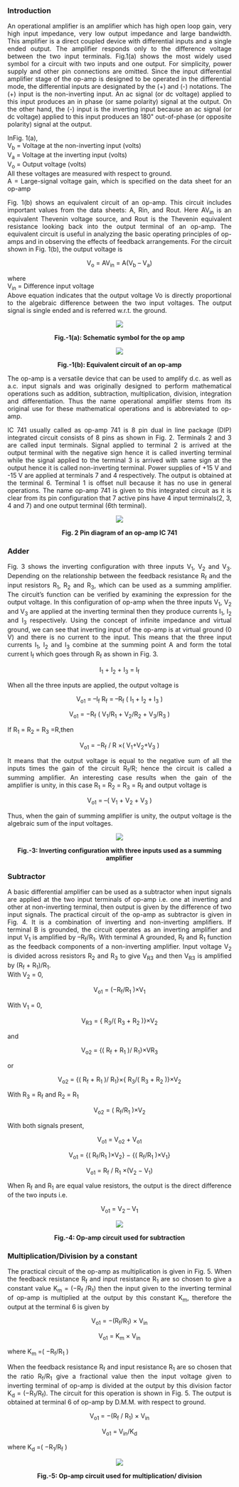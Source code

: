 ### Introduction
<div style="text-align:justify">

An operational amplifier is an amplifier which has high open loop gain, very high input impedance, very low output impedance and large bandwidth. This amplifier is a direct coupled device with differential inputs and a single ended output. The amplifier responds only to the difference voltage between the two input terminals. Fig.1(a) shows the most widely used symbol for a circuit with two inputs and one output. For simplicity, power supply and other pin connections are omitted. Since the input differential amplifier stage of the op-amp is designed to be operated in the differential mode, the differential inputs are designated by the (+) and (-) notations. The (+) input is the non-inverting input. An ac signal (or dc voltage) applied to this input produces an in phase (or same polarity) signal at the output. On the other hand, the (-) input is the inverting input because an ac signal (or dc voltage) applied to this input produces an 180" out-of-phase (or opposite polarity) signal at the output.

InFig. 1(a),  
V<sub>b</sub> = Voltage at the non-inverting input (volts)  
V<sub>a</sub> = Voltage at the inverting input (volts)  
V<sub>o</sub> = Output voltage (volts)  
All these voltages are measured with respect to ground.  
A = Large-signal voltage gain, which is specified on the data sheet for an op-amp

Fig. 1(b) shows an equivalent circuit of an op-amp. This circuit includes important values from the data sheets: A, Rin, and Rout. Here AV<sub>in</sub> is an equivalent Thevenin voltage source, and Rout is the Thevenin equivalent resistance looking back into the output terminal of an op-amp. The equivalent circuit is useful in analyzing the basic operating principles of op-amps and in observing the effects of feedback arrangements. For the circuit shown in Fig. 1(b), the output voltage is

<center>V<sub>o</sub> = AV<sub>in</sub> = A(V<sub>b</sub> – V<sub>a</sub>)</center>

where  
V<sub>in</sub> = Difference input voltage  
Above equation indicates that the output voltage Vo is directly proportional to the algebraic difference between the two input voltages. The output signal is single ended and is referred w.r.t. the ground.
<div style="text-align:center">  

![](images/image1(a).png)

**Fig.-1(a): Schematic symbol for the op amp**

![](images/image1(b).png)

**Fig.-1(b): Equivalent circuit of an op-amp**
</div>
The op-amp is a versatile device that can be used to amplify d.c. as well as a.c. input signals and was originally designed to perform mathematical operations such as addition, subtraction, multiplication, division, integration and differentiation. Thus the name operational amplifier stems from its original use for these mathematical operations and is abbreviated to op-amp.

IC 741 usually called as op-amp 741 is 8 pin dual in line package (DIP) integrated circuit consists of 8 pins as shown in Fig. 2. Terminals 2 and 3 are called input terminals. Signal applied to terminal 2 is arrived at the output terminal with the negative sign hence it is called inverting terminal while the signal applied to the terminal 3 is arrived with same sign at the output hence it is called non-inverting terminal. Power supplies of +15 V and -15 V are applied at terminals 7 and 4 respectively. The output is obtained at the terminal 6. Terminal 1 is offset null because it has no use in general operations. The name op-amp 741 is given to this integrated circuit as it is clear from its pin configuration that 7 active pins have 4 input terminals(2, 3, 4 and 7) and one output terminal (6th terminal).
<div style="text-align:center">   

![](images/image2(2).png)

**Fig. 2 Pin diagram of an op-amp IC 741**
</div>

### **Adder**

Fig. 3 shows the inverting configuration with three inputs V<sub>1</sub>, V<sub>2</sub> and V<sub>3</sub>. Depending on the relationship between the feedback resistance R<sub>f</sub> and the input resistors R<sub>1</sub>, R<sub>2</sub> and R<sub>3</sub>, which can be used as a summing amplifier. The circuit’s function can be verified by examining the expression for the output voltage. In this configuration of op-amp when the three inputs V<sub>1</sub>, V<sub>2</sub> and V<sub>3</sub> are applied at the inverting terminal then they produce currents I<sub>1</sub>, I<sub>2</sub> and I<sub>3</sub> respectively. Using the concept of infinite impedance and virtual ground, we can see that inverting input of the op-amp is at virtual ground (0 V) and there is no current to the input. This means that the three input currents I<sub>1</sub>, I<sub>2</sub> and I<sub>3</sub> combine at the summing point A and form the total current I<sub>f</sub> which goes through R<sub>f</sub> as shown in Fig. 3.

<center>I<sub>1</sub> + I<sub>2</sub> + I<sub>3</sub> = I<sub>f</sub></center>

When all the three inputs are applied, the output voltage is

<center>V<sub>o1</sub> = –I<sub>f</sub> R<sub>f</sub> = –R<sub>f</sub> ( I<sub>1</sub> + I<sub>2</sub> + I<sub>3</sub> )

V<sub>o1</sub> = −R<sub>f</sub> ( V<sub>1</sub>/R<sub>1</sub> + V<sub>2</sub>/R<sub>2</sub> + V<sub>3</sub>/R<sub>3</sub> ) </center>

If R<sub>1</sub> = R<sub>2</sub> = R<sub>3</sub> =R,then  

<center>V<sub>o1</sub> = −R<sub>f</sub> / R ×( V<sub>1</sub>+V<sub>2</sub>+V<sub>3</sub> ) </center>


It means that the output voltage is equal to the negative sum of all the inputs times the gain of the circuit R<sub>f</sub>/R; hence the circuit is called a summing amplifier. An interesting case results when the gain of the amplifier is unity, in this case R<sub>1</sub> = R<sub>2</sub> = R<sub>3</sub> = R<sub>f</sub> and output voltage is

<center>V<sub>o1</sub> = –( V<sub>1</sub> + V<sub>2</sub> + V<sub>3</sub> )</center>

Thus, when the gain of summing amplifier is unity, the output voltage is the algebraic sum of the input voltages.
<div style="text-align:center">  

![](images/image3.png)

**Fig.-3: Inverting configuration with three inputs used as a summing amplifier**
</div>

### **Subtractor**

A basic differential amplifier can be used as a subtractor when input signals are applied at the two input terminals of op-amp i.e. one at inverting and other at non-inverting terminal, then output is given by the difference of two input signals. The practical circuit of the op-amp as subtractor is given in Fig. 4. It is a combination of inverting and non-inverting amplifiers. If terminal B is grounded, the circuit operates as an inverting amplifier and input V<sub>1</sub> is amplified by –R<sub>f</sub>/R<sub>1</sub>. With terminal A grounded, R<sub>f</sub> and R<sub>1</sub> function as the feedback components of a non-inverting amplifier. Input voltage V<sub>2</sub> is divided across resistors R<sub>2</sub> and R<sub>3</sub> to give V<sub>R3</sub> and then V<sub>R3</sub> is amplified by (R<sub>f</sub> + R<sub>1</sub>)/R<sub>1</sub>.  
With V<sub>2</sub> = 0,

<center>V<sub>o1</sub> = (−R<sub>f</sub>/R<sub>1</sub> )×V<sub>1</sub></center>

With V<sub>1</sub> = 0,

<center>V<sub>R3</sub> = { R<sub>3</sub>/( R<sub>3</sub> + R<sub>2</sub> )}×V<sub>2</sub></center>

and

<center>V<sub>o2</sub> = {( R<sub>f</sub> + R<sub>1</sub> )/ R<sub>1</sub>}×VR<sub>3</sub></center>

or

<center>V<sub>o2</sub> = {( R<sub>f</sub> + R<sub>1</sub> )/ R<sub>1</sub>}×{ R<sub>3</sub>/( R<sub>3</sub> + R<sub>2</sub> )}×V<sub>2</sub></center>

With R<sub>3</sub> = R<sub>f</sub> and R<sub>2</sub> = R<sub>1</sub>

<center> V<sub>o2</sub> = ( R<sub>f</sub>/R<sub>1</sub> )×V<sub>2</sub> </center>

With both signals present,

<center> V<sub>o1</sub> = V<sub>o2</sub> + V<sub>o1</sub>  
  
V<sub>o1</sub> = {( R<sub>f</sub>/R<sub>1</sub> )×V<sub>2</sub>} − {( R<sub>f</sub>/R<sub>1</sub> )×V<sub>1</sub>}

V<sub>o1</sub> = R<sub>f</sub> / R<sub>1</sub> ×(V<sub>2</sub> − V<sub>1</sub>) </center>
 

When R<sub>f</sub> and R<sub>1</sub> are equal value resistors, the output is the direct difference of the two inputs i.e.

<center> V<sub>o1</sub> = V<sub>2</sub> – V<sub>1</sub> </center>
<div style="text-align:center">  

![](images/image4.png)

**Fig.-4: Op-amp circuit used for subtraction**
</div>

### **Multiplication/Division by a constant**

The practical circuit of the op-amp as multiplication is given in Fig. 5. When the feedback resistance R<sub>f</sub> and input resistance R<sub>1</sub> are so chosen to give a constant value K<sub>m</sub> = (−R<sub>f</sub> /R<sub>1</sub>) then the input given to the inverting terminal of op-amp is multiplied at the output by this constant K<sub>m</sub>, therefore the output at the terminal 6 is given by

<center> V<sub>o1</sub> = −(R<sub>f</sub>/R<sub>1</sub>) × V<sub>in</sub>

V<sub>o1</sub> = K<sub>m</sub> × V<sub>in</sub> </center>

where K<sub>m</sub> =( −R<sub>f</sub>/R<sub>1</sub> )

When the feedback resistance R<sub>f</sub> and input resistance R<sub>1</sub> are so chosen that the ratio R<sub>f</sub>/R<sub>1</sub> give a fractional value then the input voltage given to inverting terminal of op-amp is divided at the output by this division factor K<sub>d</sub> = (−R<sub>1</sub>/R<sub>f</sub>). The circuit for this operation is shown in Fig. 5. The output is obtained at terminal 6 of op-amp by D.M.M. with respect to ground.

<center> V<sub>o1</sub> = −(R<sub>f</sub> / R<sub>1</sub>) × V<sub>in</sub> 

V<sub>o1</sub> = V<sub>in</sub>/K<sub>d</sub> </center>

where K<sub>d</sub> =( −R<sub>1</sub>/R<sub>f</sub> )
<div style="text-align:center">  

![](images/image5.png)

**Fig.-5: Op-amp circuit used for multiplication/ division**
</div>

</div>

